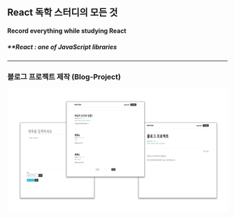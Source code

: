 ## React 독학 스터디의 모든 것
#### Record everything while studying React
##### **React : one of JavaScript libraries

---

### 블로그 프로젝트 제작 (Blog-Project)

![readme](./blog-project.png)